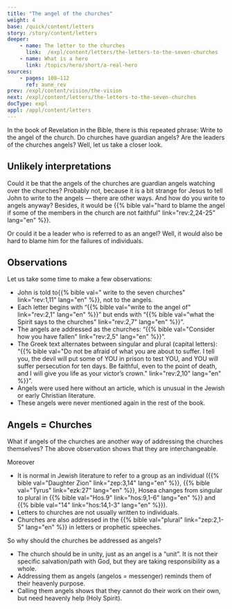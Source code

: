 ```yaml
---
title: "The angel of the churches"
weight: 4
base: /quick/content/letters
story: /story/content/letters
deeper:
    - name: The letter to the churches
      link:  /expl/content/letters/the-letters-to-the-seven-churches
    - name: What is a hero
      link: /topics/hero/short/a-real-hero
sources: 
    - pages: 108–112
      ref: aune_rev
prev: /expl/content/vision/the-vision
next: /expl/content/letters/the-letters-to-the-seven-churches
docType: expl
appl: /appl/content/letters
---
```


In the book of Revelation in the Bible, there is this repeated phrase: Write to the angel of the church. Do churches have guardian angels? Are the leaders of the churches angels? Well, let us take a closer look.

## Unlikely interpretations

<a name="eda4"></a>
Could it be that the angels of the churches are guardian angels watching over the churches? Probably not, because it is a bit strange for Jesus to tell John to write to the angels — there are other ways. And how do you write to angels anyway? Besides, it would be {{% bible val="hard to blame the angel if some of the members in the church are not faithful" link="rev:2,24-25" lang="en" %}}.

Or could it be a leader who is referred to as an angel? Well, it would also be hard to blame him for the failures of individuals.

## Observations

<a name="dcbc"></a>
Let us take some time to make a few observations:

- John is told to{{% bible val=" write to the seven churches" link="rev:1,11" lang="en" %}}, not to the angels.
- Each letter begins with “{{% bible val="write to the angel of" link="rev:2,1" lang="en" %}}” but ends with “{{% bible val="what the Spirit says to the churches" link="rev:2,7" lang="en" %}}”.
- The angels are addressed as the churches: “{{% bible val="Consider how you have fallen" link="rev:2,5" lang="en" %}}”.
- The Greek text alternates between singular and plural (capital letters): “{{% bible val="Do not be afraid of what you are about to suffer. I tell you, the devil will put some of YOU in prison to test YOU, and YOU will suffer persecution for ten days. Be faithful, even to the point of death, and I will give you life as your victor’s crown." link="rev:2,10" lang="en" %}}”.
- Angels were used here without an article, which is unusual in the Jewish or early Christian literature.
- These angels were never mentioned again in the rest of the book.

## Angels = Churches

<a name="8ab4"></a>
What if angels of the churches are another way of addressing the churches themselves? The above observation shows that they are interchangeable.

Moreover

- It is normal in Jewish literature to refer to a group as an individual ({{% bible val="Daughter Zion" link="zep:3,14" lang="en" %}}, {{% bible val="Tyrus" link="ezk:27" lang="en" %}}, Hosea changes from singular to plural in {{% bible val="Hos.9" link="hos:9,1-6" lang="en" %}} and {{% bible val="14" link="hos:14,1-3" lang="en" %}}).
- Letters to churches are not usually written to individuals.
- Churches are also addressed in the {{% bible val="plural" link="zep:2,1-5" lang="en" %}} in letters or prophetic speeches.

So why should the churches be addressed as angels?

- The church should be in unity, just as an angel is a “unit”. It is not their specific salvation/path with God, but they are taking responsibility as a whole.
- Addressing them as angels (angelos = messenger) reminds them of their heavenly purpose.
- Calling them angels shows that they cannot do their work on their own, but need heavenly help (Holy Spirit).
